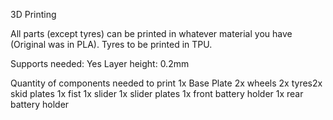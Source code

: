 3D Printing

All parts (except tyres) can be printed in whatever material you have (Original was in PLA).
Tyres to be printed in TPU.


Supports needed: Yes
Layer height: 0.2mm

Quantity of components needed to print
1x Base Plate
2x wheels
2x tyres2x skid plates
1x fist
1x slider
1x slider plates
1x front battery holder
1x rear battery holder


